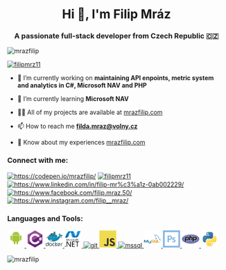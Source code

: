 <h1 align="center">Hi 👋, I'm Filip Mráz</h1>
<h3 align="center">A passionate full-stack developer from Czech Republic 🇨🇿</h3>

<p align="left"> <img src="https://komarev.com/ghpvc/?username=mrazfilip&label=Profile%20views&color=0e75b6&style=flat" alt="mrazfilip" /> </p>

<p align="left"> <a href="https://twitter.com/filipmrz11" target="blank"><img src="https://img.shields.io/twitter/follow/filipmrz11?logo=twitter&style=for-the-badge" alt="filipmrz11" /></a> </p>

- 🔭 I’m currently working on **maintaining API enpoints, metric system and analytics in C#, Microsoft NAV and PHP**

- 🌱 I’m currently learning **Microsoft NAV**

- 👨‍💻 All of my projects are available at [mrazfilip.com](mrazfilip.com)

- 📫 How to reach me **filda.mraz@volny.cz**

- 📄 Know about my experiences [mrazfilip.com](mrazfilip.com)

<h3 align="left">Connect with me:</h3>
<p align="left">
<a href="https://codepen.io/mrazfilip/" target="blank"><img align="center" src="https://raw.githubusercontent.com/rahuldkjain/github-profile-readme-generator/master/src/images/icons/Social/codepen.svg" alt="https://codepen.io/mrazfilip/" height="30" width="40" /></a>
<a href="https://twitter.com/filipmrz11" target="blank"><img align="center" src="https://raw.githubusercontent.com/rahuldkjain/github-profile-readme-generator/master/src/images/icons/Social/twitter.svg" alt="filipmrz11" height="30" width="40" /></a>
<a href="https://linkedin.com/in/https://www.linkedin.com/in/filip-mr%c3%a1z-0ab002229/" target="blank"><img align="center" src="https://raw.githubusercontent.com/rahuldkjain/github-profile-readme-generator/master/src/images/icons/Social/linked-in-alt.svg" alt="https://www.linkedin.com/in/filip-mr%c3%a1z-0ab002229/" height="30" width="40" /></a>
<a href="https://www.facebook.com/filip.mraz.50/" target="blank"><img align="center" src="https://raw.githubusercontent.com/rahuldkjain/github-profile-readme-generator/master/src/images/icons/Social/facebook.svg" alt="https://www.facebook.com/filip.mraz.50/" height="30" width="40" /></a>
<a href="https://www.instagram.com/filip__mraz/" target="blank"><img align="center" src="https://raw.githubusercontent.com/rahuldkjain/github-profile-readme-generator/master/src/images/icons/Social/instagram.svg" alt="https://www.instagram.com/filip__mraz/" height="30" width="40" /></a>
</p>

<h3 align="left">Languages and Tools:</h3>
<p align="left"> <a href="https://developer.android.com" target="_blank" rel="noreferrer"> <img src="https://raw.githubusercontent.com/devicons/devicon/master/icons/android/android-original-wordmark.svg" alt="android" width="40" height="40"/> </a> <a href="https://www.w3schools.com/cs/" target="_blank" rel="noreferrer"> <img src="https://raw.githubusercontent.com/devicons/devicon/master/icons/csharp/csharp-original.svg" alt="csharp" width="40" height="40"/> </a> <a href="https://www.docker.com/" target="_blank" rel="noreferrer"> <img src="https://raw.githubusercontent.com/devicons/devicon/master/icons/docker/docker-original-wordmark.svg" alt="docker" width="40" height="40"/> </a> <a href="https://dotnet.microsoft.com/" target="_blank" rel="noreferrer"> <img src="https://raw.githubusercontent.com/devicons/devicon/master/icons/dot-net/dot-net-original-wordmark.svg" alt="dotnet" width="40" height="40"/> </a> <a href="https://git-scm.com/" target="_blank" rel="noreferrer"> <img src="https://www.vectorlogo.zone/logos/git-scm/git-scm-icon.svg" alt="git" width="40" height="40"/> </a> <a href="https://developer.mozilla.org/en-US/docs/Web/JavaScript" target="_blank" rel="noreferrer"> <img src="https://raw.githubusercontent.com/devicons/devicon/master/icons/javascript/javascript-original.svg" alt="javascript" width="40" height="40"/> </a> <a href="https://www.microsoft.com/en-us/sql-server" target="_blank" rel="noreferrer"> <img src="https://www.svgrepo.com/show/303229/microsoft-sql-server-logo.svg" alt="mssql" width="40" height="40"/> </a> <a href="https://www.mysql.com/" target="_blank" rel="noreferrer"> <img src="https://raw.githubusercontent.com/devicons/devicon/master/icons/mysql/mysql-original-wordmark.svg" alt="mysql" width="40" height="40"/> </a> <a href="https://www.photoshop.com/en" target="_blank" rel="noreferrer"> <img src="https://raw.githubusercontent.com/devicons/devicon/master/icons/photoshop/photoshop-line.svg" alt="photoshop" width="40" height="40"/> </a> <a href="https://www.php.net" target="_blank" rel="noreferrer"> <img src="https://raw.githubusercontent.com/devicons/devicon/master/icons/php/php-original.svg" alt="php" width="40" height="40"/> </a> <a href="https://www.python.org" target="_blank" rel="noreferrer"> <img src="https://raw.githubusercontent.com/devicons/devicon/master/icons/python/python-original.svg" alt="python" width="40" height="40"/> </a> </p>

<p><img align="center" src="https://github-readme-stats.vercel.app/api/top-langs?username=mrazfilip&show_icons=true&locale=en&layout=compact" alt="mrazfilip" /></p>
